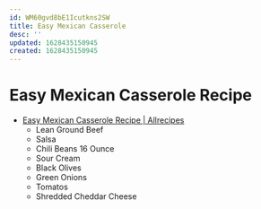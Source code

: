 ```yaml
---
id: WM60gvd8bE1Icutkns2SW
title: Easy Mexican Casserole
desc: ''
updated: 1628435150945
created: 1628435150945
---
```


# Easy Mexican Casserole Recipe
*   [Easy Mexican Casserole Recipe | Allrecipes](https://www.allrecipes.com/recipe/20680/easy-mexican-casserole/)
    *   Lean Ground Beef
    *   Salsa
    *   Chili Beans 16 Ounce
    *   Sour Cream
    *   Black Olives
    *   Green Onions
    *   Tomatos
    *   Shredded Cheddar Cheese
